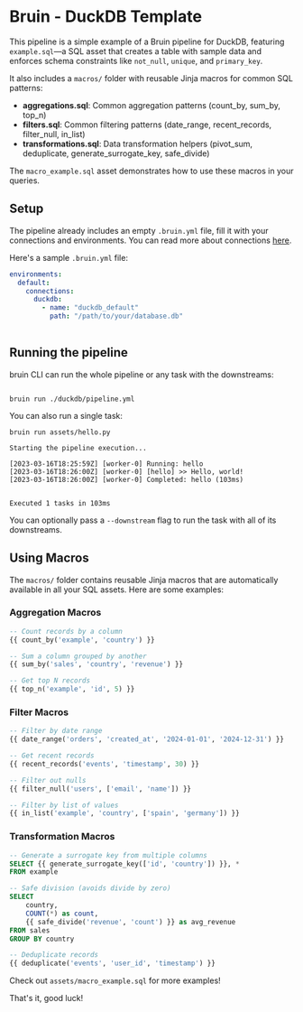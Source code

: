 # Bruin - DuckDB Template

This pipeline is a simple example of a Bruin pipeline for DuckDB,
featuring `example.sql`—a SQL asset that creates a table with sample data and enforces schema constraints
like `not_null`, `unique`, and `primary_key`.

It also includes a `macros/` folder with reusable Jinja macros for common SQL patterns:
- **aggregations.sql**: Common aggregation patterns (count_by, sum_by, top_n)
- **filters.sql**: Common filtering patterns (date_range, recent_records, filter_null, in_list)
- **transformations.sql**: Data transformation helpers (pivot_sum, deduplicate, generate_surrogate_key, safe_divide)

The `macro_example.sql` asset demonstrates how to use these macros in your queries.

## Setup
The pipeline already includes an empty `.bruin.yml` file, fill it with your connections and environments. You can read more about connections [here](https://bruin-data.github.io/bruin/connections/gorgias.html).

Here's a sample `.bruin.yml` file:


```yaml
environments:
  default:
    connections:
      duckdb:
        - name: "duckdb_default"
          path: "/path/to/your/database.db"
      
```

## Running the pipeline

bruin CLI can run the whole pipeline or any task with the downstreams:

```shell

bruin run ./duckdb/pipeline.yml
```

You can also run a single task:

```shell
bruin run assets/hello.py                            
```

```shell
Starting the pipeline execution...

[2023-03-16T18:25:59Z] [worker-0] Running: hello
[2023-03-16T18:26:00Z] [worker-0] [hello] >> Hello, world!
[2023-03-16T18:26:00Z] [worker-0] Completed: hello (103ms)


Executed 1 tasks in 103ms
```

You can optionally pass a `--downstream` flag to run the task with all of its downstreams.

## Using Macros

The `macros/` folder contains reusable Jinja macros that are automatically available in all your SQL assets. Here are some examples:

### Aggregation Macros
```sql
-- Count records by a column
{{ count_by('example', 'country') }}

-- Sum a column grouped by another
{{ sum_by('sales', 'country', 'revenue') }}

-- Get top N records
{{ top_n('example', 'id', 5) }}
```

### Filter Macros
```sql
-- Filter by date range
{{ date_range('orders', 'created_at', '2024-01-01', '2024-12-31') }}

-- Get recent records
{{ recent_records('events', 'timestamp', 30) }}

-- Filter out nulls
{{ filter_null('users', ['email', 'name']) }}

-- Filter by list of values
{{ in_list('example', 'country', ['spain', 'germany']) }}
```

### Transformation Macros
```sql
-- Generate a surrogate key from multiple columns
SELECT {{ generate_surrogate_key(['id', 'country']) }}, *
FROM example

-- Safe division (avoids divide by zero)
SELECT
    country,
    COUNT(*) as count,
    {{ safe_divide('revenue', 'count') }} as avg_revenue
FROM sales
GROUP BY country

-- Deduplicate records
{{ deduplicate('events', 'user_id', 'timestamp') }}
```

Check out `assets/macro_example.sql` for more examples!

That's it, good luck!